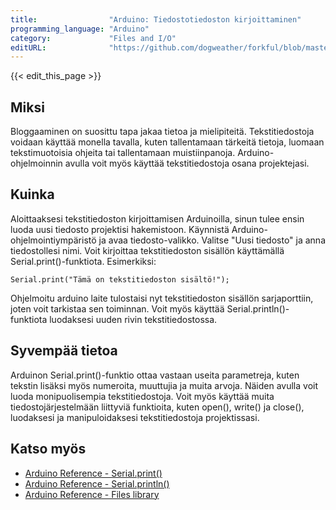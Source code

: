 ```yaml
---
title:                "Arduino: Tiedostotiedoston kirjoittaminen"
programming_language: "Arduino"
category:             "Files and I/O"
editURL:              "https://github.com/dogweather/forkful/blob/master/content/fi/arduino/writing-a-text-file.md"
---
```


{{< edit_this_page >}}

## Miksi

Bloggaaminen on suosittu tapa jakaa tietoa ja mielipiteitä. Tekstitiedostoja voidaan käyttää monella tavalla, kuten tallentamaan tärkeitä tietoja, luomaan tekstimuotoisia ohjeita tai tallentamaan muistiinpanoja. Arduino-ohjelmoinnin avulla voit myös käyttää tekstitiedostoja osana projektejasi.

## Kuinka

Aloittaaksesi tekstitiedoston kirjoittamisen Arduinoilla, sinun tulee ensin luoda uusi tiedosto projektisi hakemistoon. Käynnistä Arduino-ohjelmointiympäristö ja avaa tiedosto-valikko. Valitse "Uusi tiedosto" ja anna tiedostollesi nimi. Voit kirjoittaa tekstitiedoston sisällön käyttämällä Serial.print()-funktiota. Esimerkiksi:

```Arduino
Serial.print("Tämä on tekstitiedoston sisältö!");
```

Ohjelmoitu arduino laite tulostaisi nyt tekstitiedoston sisällön sarjaporttiin, joten voit tarkistaa sen toiminnan. Voit myös käyttää Serial.println()-funktiota luodaksesi uuden rivin tekstitiedostossa.

## Syvempää tietoa

Arduinon Serial.print()-funktio ottaa vastaan useita parametreja, kuten tekstin lisäksi myös numeroita, muuttujia ja muita arvoja. Näiden avulla voit luoda monipuolisempia tekstitiedostoja. Voit myös käyttää muita tiedostojärjestelmään liittyviä funktioita, kuten open(), write() ja close(), luodaksesi ja manipuloidaksesi tekstitiedostoja projektissasi.

## Katso myös

- [Arduino Reference - Serial.print()](https://www.arduino.cc/reference/en/language/functions/communication/serial/print/)
- [Arduino Reference - Serial.println()](https://www.arduino.cc/reference/en/language/functions/communication/serial/println/)
- [Arduino Reference - Files library](https://www.arduino.cc/en/Reference/Files)
